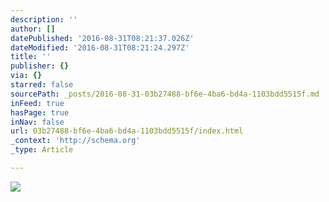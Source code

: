 ```yaml
---
description: ''
author: []
datePublished: '2016-08-31T08:21:37.026Z'
dateModified: '2016-08-31T08:21:24.297Z'
title: ''
publisher: {}
via: {}
starred: false
sourcePath: _posts/2016-08-31-03b27488-bf6e-4ba6-bd4a-1103bdd5515f.md
inFeed: true
hasPage: true
inNav: false
url: 03b27488-bf6e-4ba6-bd4a-1103bdd5515f/index.html
_context: 'http://schema.org'
_type: Article

---
```

![](https://the-grid-user-content.s3-us-west-2.amazonaws.com/bbe2fd44-5d68-40e1-913c-106c9277b8dc.jpg)